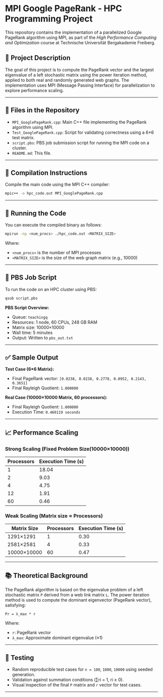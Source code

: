 # MPI Google PageRank - HPC Programming Project

This repository contains the implementation of a parallelized Google PageRank algorithm using MPI, as part of the *High Performance Computing and Optimization* course at Technische Universität Bergakademie Freiberg.

## 📌 Project Description

The goal of this project is to compute the PageRank vector and the largest eigenvalue of a left stochastic matrix using the power iteration method, applied to both real and randomly generated web graphs. The implementation uses MPI (Message Passing Interface) for parallelization to explore performance scaling.

---

## 📁 Files in the Repository

- `MPI_GooglePageRank.cpp`: Main C++ file implementing the PageRank algorithm using MPI.
- `Test_GooglePageRank.cpp`: Script for validating correctness using a 6×6 test matrix.
- `script.pbs`: PBS job submission script for running the MPI code on a cluster.
- `README.md`: This file.

---

## 🔧 Compilation Instructions

Compile the main code using the MPI C++ compiler:

```bash
mpic++ -o hpc_code.out MPI_GooglePageRank.cpp
```

---

## 🚀 Running the Code

You can execute the compiled binary as follows:

```bash
mpirun -np <num_procs> ./hpc_code.out <MATRIX_SIZE>
```

Where:
- `<num_procs>` is the number of MPI processes
- `<MATRIX_SIZE>` is the size of the web graph matrix (e.g., 10000)

---

## 📄 PBS Job Script

To run the code on an HPC cluster using PBS:

```bash
qsub script.pbs
```

**PBS Script Overview:**
- Queue: `teachingq`
- Resources: 1 node, 60 CPUs, 248 GB RAM
- Matrix size: 10000×10000
- Wall time: 5 minutes
- Output: Written to `pbs_out.txt`

---

## ✅ Sample Output

**Test Case (6×6 Matrix):**
- Final PageRank vector: `[0.0238, 0.0238, 0.2778, 0.0952, 0.2143, 0.3651]`
- Final Rayleigh Quotient: `1.000000`

**Real Case (10000×10000 Matrix, 60 processors):**
- Final Rayleigh Quotient: `1.000000`
- Execution Time: `0.460119 seconds`

---

## 📈 Performance Scaling

### Strong Scaling (Fixed Problem Size(10000×10000))

| Processors | Execution Time (s) |
|------------|--------------------|
| 1          | 18.04              |
| 2          | 9.03               |
| 4          | 4.75               |
| 12         | 1.91               |
| 60         | 0.46               |

### Weak Scaling (Matrix size ∝ Processors)

| Matrix Size | Processors | Execution Time (s) |
|-------------|------------|--------------------|
| 1291×1291   | 1          | 0.30               |
| 2581×2581   | 4          | 0.33               |
| 10000×10000 | 60         | 0.47               |

---

## 📚 Theoretical Background

The PageRank algorithm is based on the eigenvalue problem of a left stochastic matrix `P` derived from a web link matrix `L`. The power iteration method is used to compute the dominant eigenvector (PageRank vector), satisfying:

```
Pr = λ_max * r
```

Where:
- `r`: PageRank vector
- `λ_max`: Approximate dominant eigenvalue (≈1)

---

## 🧪 Testing

- Random reproducible test cases for `n = 100`, `1000`, `10000` using seeded generation.
- Validation against summation conditions (∑ri = 1, ri ≥ 0).
- Visual inspection of the final `P` matrix and `r` vector for test cases.

---
